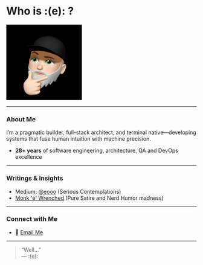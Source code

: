 #  Who is :(e): ?
<img src="me-sticker.png" alt="eooo avatar" width="200"/>


---

### About Me

I’m a pragmatic builder, full-stack architect, and terminal native—developing systems that fuse human intuition with machine precision.

- **28+ years** of software engineering, architecture, QA and DevOps excellence

---

### Writings & Insights


-   Medium: [@eooo](https://eooo.medium.com) (Serious Contemplations)
-  [Monk 'e' Wrenched](https://monk-e-wrenched.online) (Pure Satire and Nerd Humor madness)

---

### Connect with Me
- 📧 [Email Me](mailto:dev@eooo.io)

---

> “Well...”  
> — :(e):

